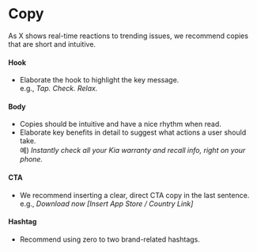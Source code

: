 # Copy

As X shows real-time reactions to trending issues, we recommend copies that are short and intuitive.

#### Hook

* Elaborate the hook to highlight the key message.\
  e.g., _Tap. Check. Relax.​_

#### Body

* Copies should be intuitive and have a nice rhythm when read.
* Elaborate key benefits in detail to suggest what actions a user should take.\
  예) _Instantly check all your Kia warranty and recall info, right on your phone._

#### CTA

* We recommend inserting a clear, direct CTA copy in the last sentence.\
  e.g., _Download now \[Insert App Store / Country Link]_

#### Hashtag

* Recommend using zero to two brand-related hashtags.






